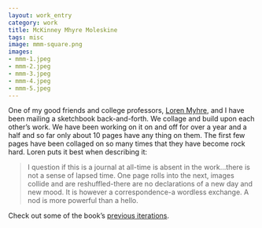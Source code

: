 ```yaml
---              
layout: work_entry
category: work
title: McKinney Mhyre Moleskine
tags: misc
image: mmm-square.png
images: 
- mmm-1.jpeg
- mmm-2.jpeg
- mmm-3.jpeg
- mmm-4.jpeg
- mmm-5.jpeg
---
```

One of my good friends and college professors, [Loren Myhre](http://lorenmyhre.blogspot.com), and I have been mailing a sketchbook back-and-forth. We collage and build upon each other’s work. We have been working on it on and off for over a year and a half and so far only about 10 pages have any thing on them. The first few pages have been collaged on so many times that they have become rock hard. Loren puts it best when describing it:

> I question if this is a journal at all-time is absent in the work…there is not a sense of lapsed time. One page rolls into the next, images collide and are reshuffled-there are no declarations of a new day and new mood. It is however a correspondence-a wordless exchange. A nod is more powerful than a hello.

Check out some of the book’s [previous iterations](http://lorenmyhre.blogspot.com/2011/01/mckinneymyhre-journal-correspondence.html).